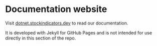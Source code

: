 # Documentation website

Visit [dotnet.stockindicators.dev](https://dotnet.stockindicators.dev) to read our documentation.

It is developed with Jekyll for GitHub Pages and is not intended for use directly in this section of the repo.
